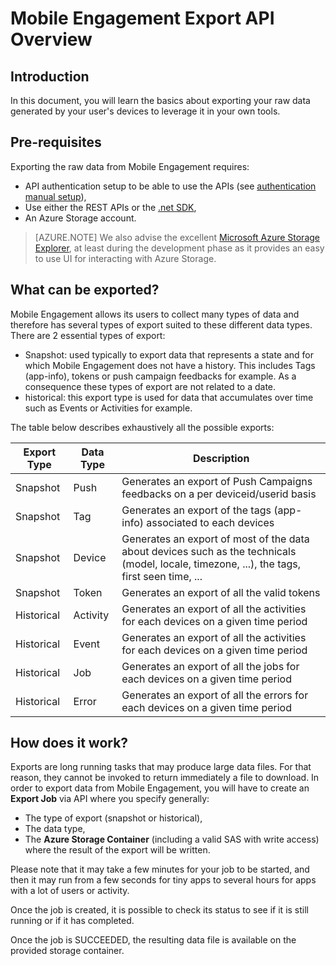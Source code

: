 <properties
    pageTitle="Mobile Engagement Export API Overview"
    description="Learn the basics about exporting your raw data generated by your user's devices to leverage it in your own tools"
    services="mobile-engagement"
    documentationCenter="mobile"
    authors="kpiteira"
    manager="erikre"
    editor=""/>

<tags
    ms.service="mobile-engagement"
    ms.devlang="na"
    ms.topic="article"
    ms.tgt_pltfrm="mobile-multiple"
    ms.workload="mobile"
    ms.date="04/26/2016"
    ms.author="kpiteira"/>


# <a name="mobile-engagement-export-api-overview"></a>Mobile Engagement Export API Overview

## <a name="introduction"></a>Introduction

In this document, you will learn the basics about exporting your raw data generated by your user's devices to leverage it in your own tools.

## <a name="pre-requisites"></a>Pre-requisites

Exporting the raw data from Mobile Engagement requires:

- API authentication setup to be able to use the APIs (see [authentication manual setup](mobile-engagement-api-authentication-manual.md)),
- Use either the REST APIs or the [.net SDK](mobile-engagement-dotnet-sdk-service-api.md),
- An Azure Storage account.

>[AZURE.NOTE] We also advise the excellent [Microsoft Azure Storage Explorer](http://storageexplorer.com/), at least during the development phase as it provides an easy to use UI for interacting with Azure Storage.

## <a name="what-can-be-exported?"></a>What can be exported?

Mobile Engagement allows its users to collect many types of data and therefore has several types of export suited to these different data types.
There are 2 essential types of export:

- Snapshot: used typically to export data that represents a state and for which Mobile Engagement does not have a history. This includes Tags (app-info), tokens or push campaign feedbacks for example. As a consequence these types of export are not related to a date.
- historical: this export type is used for data that accumulates over time such as Events or Activities for example.

The table below describes exhaustively all the possible exports:

| Export Type | Data Type | Description                                                                                                                                 |
|-------------|-----------|---------------------------------------------------------------------------------------------------------------------------------------------|
| Snapshot    | Push      | Generates an export of Push Campaigns feedbacks on a per deviceid/userid basis                                                              |
| Snapshot    | Tag       | Generates an export of the tags (app-info) associated to each devices                                                                       |
| Snapshot    | Device    | Generates an export of most of the data about devices such as the technicals (model, locale, timezone, ...), the tags, first seen time, ... |
| Snapshot    | Token     | Generates an export of all the valid tokens                                                                                                 |
| Historical  | Activity  | Generates an export of all the activities for each devices on a given time period                                                           |
| Historical  | Event     | Generates an export of all the activities for each devices on a given time period                                                           |
| Historical  | Job       | Generates an export of all the jobs for each devices on a given time period                                                                 |
| Historical  | Error     | Generates an export of all the errors for each devices on a given time period                                                               |

## <a name="how-does-it-work?"></a>How does it work?

Exports are long running tasks that may produce large data files. For that reason, they cannot be invoked to return immediately a file to download.
In order to export data from Mobile Engagement, you will have to create an **Export Job** via API where you specify generally:

- The type of export (snapshot or historical),
- The data type,
- The **Azure Storage Container** (including a valid SAS with write access) where the result of the export will be written.

Please note that it may take a few minutes for your job to be started, and then it may run from a few seconds for tiny apps to several hours for apps with a lot of users or activity.

Once the job is created, it is possible to check its status to see if it is still running or if it has completed.

Once the job is SUCCEEDED, the resulting data file is available on the provided storage container.



<!--HONumber=Oct16_HO2-->


